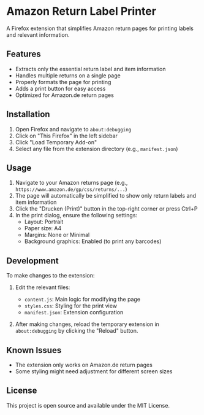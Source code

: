 # Amazon Return Label Printer

A Firefox extension that simplifies Amazon return pages for printing labels and relevant information.

## Features

- Extracts only the essential return label and item information
- Handles multiple returns on a single page
- Properly formats the page for printing
- Adds a print button for easy access
- Optimized for Amazon.de return pages

## Installation

1. Open Firefox and navigate to `about:debugging`
2. Click on "This Firefox" in the left sidebar
3. Click "Load Temporary Add-on"
4. Select any file from the extension directory (e.g., `manifest.json`)

## Usage

1. Navigate to your Amazon returns page (e.g., `https://www.amazon.de/gp/css/returns/...`)
2. The page will automatically be simplified to show only return labels and item information
3. Click the "Drucken (Print)" button in the top-right corner or press Ctrl+P
4. In the print dialog, ensure the following settings:
   - Layout: Portrait
   - Paper size: A4
   - Margins: None or Minimal
   - Background graphics: Enabled (to print any barcodes)

## Development

To make changes to the extension:

1. Edit the relevant files:
   - `content.js`: Main logic for modifying the page
   - `styles.css`: Styling for the print view
   - `manifest.json`: Extension configuration

2. After making changes, reload the temporary extension in `about:debugging` by clicking the "Reload" button.

## Known Issues

- The extension only works on Amazon.de return pages
- Some styling might need adjustment for different screen sizes

## License

This project is open source and available under the MIT License.
